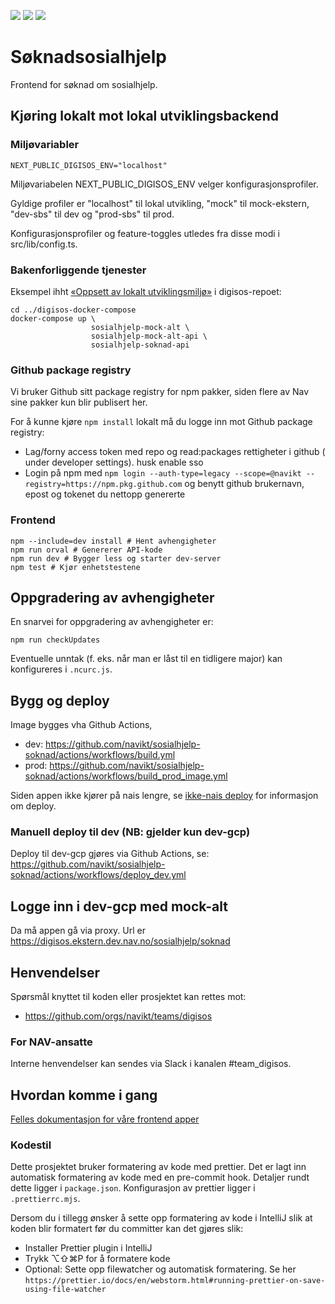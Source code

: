 ![](https://github.com/navikt/sosialhjelp-soknad/workflows/Build%20image/badge.svg?branch=master)
![](https://github.com/navikt/sosialhjelp-soknad/workflows/Deploy%20til%20dev/badge.svg?)
![](https://github.com/navikt/sosialhjelp-soknad/workflows/Deploy%20til%20prod-sbs/badge.svg?)

# Søknadsosialhjelp

Frontend for søknad om sosialhjelp.

## Kjøring lokalt mot lokal utviklingsbackend

### Miljøvariabler

```dotenv
NEXT_PUBLIC_DIGISOS_ENV="localhost"
```

Miljøvariabelen NEXT_PUBLIC_DIGISOS_ENV velger konfigurasjonsprofiler.

Gyldige profiler er "localhost" til lokal utvikling, "mock" til mock-ekstern,
"dev-sbs" til dev og "prod-sbs" til prod.

Konfigurasjonsprofiler og feature-toggles utledes fra disse modi i src/lib/config.ts.

### Bakenforliggende tjenester

Eksempel ihht [«Oppsett av lokalt utviklingsmiljø»](https://github.com/navikt/digisos/blob/main/oppsett-devmiljo.md#docker-compose--mock-milj%C3%B8) i digisos-repoet:

```shell
cd ../digisos-docker-compose
docker-compose up \
                  sosialhjelp-mock-alt \
                  sosialhjelp-mock-alt-api \
                  sosialhjelp-soknad-api
```

### Github package registry

Vi bruker Github sitt package registry for npm pakker, siden flere av Nav sine pakker kun blir publisert her.

For å kunne kjøre `npm install` lokalt må du logge inn mot Github package registry:

-   Lag/forny access token med repo og read:packages rettigheter i github ( under developer settings). husk enable sso
-   Login på npm med `npm login --auth-type=legacy --scope=@navikt --registry=https://npm.pkg.github.com` og benytt github brukernavn, epost og tokenet du nettopp genererte

### Frontend

```shell
npm --include=dev install # Hent avhengigheter
npm run orval # Genererer API-kode
npm run dev # Bygger less og starter dev-server
npm test # Kjør enhetstestene
```

## Oppgradering av avhengigheter

En snarvei for oppgradering av avhengigheter er:

```shell
npm run checkUpdates
```

Eventuelle unntak (f. eks. når man er låst til en tidligere major) kan konfigureres i `.ncurc.js`.

## Bygg og deploy

Image bygges vha Github Actions,

-   dev: https://github.com/navikt/sosialhjelp-soknad/actions/workflows/build.yml
-   prod: https://github.com/navikt/sosialhjelp-soknad/actions/workflows/build_prod_image.yml

Siden appen ikke kjører på nais lengre, se [ikke-nais deploy](https://teamdigisos.intern.nav.no/docs/utviklerdokumentasjon/ikke-nais%20deploy) for informasjon om deploy.

### Manuell deploy til dev (NB: gjelder kun dev-gcp)

Deploy til dev-gcp gjøres via Github Actions, se: https://github.com/navikt/sosialhjelp-soknad/actions/workflows/deploy_dev.yml

## Logge inn i dev-gcp med mock-alt

Da må appen gå via proxy. Url er https://digisos.ekstern.dev.nav.no/sosialhjelp/soknad

## Henvendelser

Spørsmål knyttet til koden eller prosjektet kan rettes mot:

-   https://github.com/orgs/navikt/teams/digisos

### For NAV-ansatte

Interne henvendelser kan sendes via Slack i kanalen #team_digisos.

## Hvordan komme i gang

[Felles dokumentasjon for våre frontend apper](https://teamdigisos.intern.nav.no/docs/utviklerdokumentasjon/kom%20igang%20med%20utvikling#frontend)

### Kodestil

Dette prosjektet bruker formatering av kode med prettier.
Det er lagt inn automatisk formatering av kode med en pre-commit hook.
Detaljer rundt dette ligger i `package.json`. Konfigurasjon av prettier ligger i `.prettierrc.mjs`.

Dersom du i tillegg ønsker å sette opp formatering av kode i IntelliJ slik at koden blir formatert før du committer kan det gjøres slik:

-   Installer Prettier plugin i IntelliJ
-   Trykk ⌥⇧⌘P for å formatere kode
-   Optional: Sette opp filewatcher og automatisk formatering. Se her `https://prettier.io/docs/en/webstorm.html#running-prettier-on-save-using-file-watcher`
